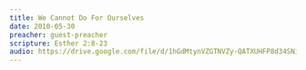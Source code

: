 ```yaml
---
title: We Cannot Do For Ourselves
date: 2010-05-30
preacher: guest-preacher
scripture: Esther 2:8-23
audio: https://drive.google.com/file/d/1hGdMtynVZGTNVZy-QATXUHFP8d34SNim/view
---
```

